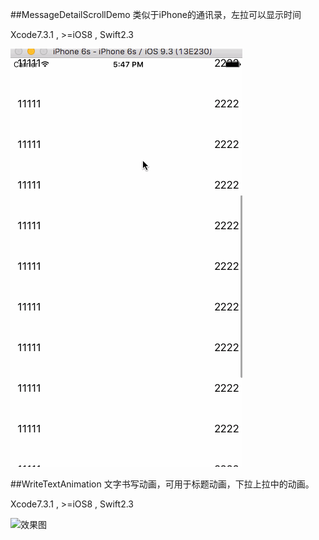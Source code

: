 ##MessageDetailScrollDemo
类似于iPhone的通讯录，左拉可以显示时间

Xcode7.3.1 ,  >=iOS8 , Swift2.3

![效果图](/MessageDetailScrollDemo/MessageDetailScrollDemo.gif)

##WriteTextAnimation
文字书写动画，可用于标题动画，下拉上拉中的动画。

Xcode7.3.1 ,  >=iOS8 , Swift2.3

![效果图](/WriteTextAnimation/WriteTextAnimation)